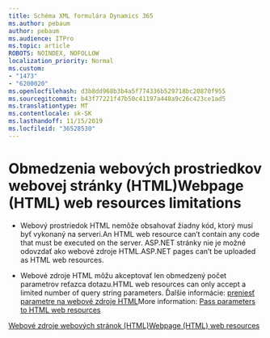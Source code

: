 ```yaml
---
title: Schéma XML formulára Dynamics 365
ms.author: pebaum
author: pebaum
ms.audience: ITPro
ms.topic: article
ROBOTS: NOINDEX, NOFOLLOW
localization_priority: Normal
ms.custom:
- "1473"
- "6200020"
ms.openlocfilehash: d3b8dd968b3b4a5f774336b529718bc20870f955
ms.sourcegitcommit: b43f77221f47b50c41197a448a9c26c423ce1ad5
ms.translationtype: MT
ms.contentlocale: sk-SK
ms.lasthandoff: 11/15/2019
ms.locfileid: "36528530"
---
```

# <a name="webpage-html-web-resources-limitations"></a><span data-ttu-id="30669-102">Obmedzenia webových prostriedkov webovej stránky (HTML)</span><span class="sxs-lookup"><span data-stu-id="30669-102">Webpage (HTML) web resources limitations</span></span>

* <span data-ttu-id="30669-103">Webový prostriedok HTML nemôže obsahovať žiadny kód, ktorý musí byť vykonaný na serveri.</span><span class="sxs-lookup"><span data-stu-id="30669-103">An HTML web resource can’t contain any code that must be executed on the server.</span></span> <span data-ttu-id="30669-104">ASP.NET stránky nie je možné odovzdať ako webové zdroje HTML.</span><span class="sxs-lookup"><span data-stu-id="30669-104">ASP.NET pages can’t be uploaded as HTML web resources.</span></span>

* <span data-ttu-id="30669-105">Webové zdroje HTML môžu akceptovať len obmedzený počet parametrov reťazca dotazu.</span><span class="sxs-lookup"><span data-stu-id="30669-105">HTML web resources can only accept a limited number of query string parameters.</span></span> <span data-ttu-id="30669-106">Ďalšie informácie: [preniesť parametre na webové zdroje HTML](https://docs.microsoft.com/dynamics365/customer-engagement/developer/webpage-html-web-resources#BKMK_PassingParametersToWebResources)</span><span class="sxs-lookup"><span data-stu-id="30669-106">More information: [Pass parameters to HTML web resources](https://docs.microsoft.com/dynamics365/customer-engagement/developer/webpage-html-web-resources#BKMK_PassingParametersToWebResources)</span></span>

[<span data-ttu-id="30669-107">Webové zdroje webových stránok (HTML)</span><span class="sxs-lookup"><span data-stu-id="30669-107">Webpage (HTML) web resources</span></span>](https://docs.microsoft.com/dynamics365/customer-engagement/developer/webpage-html-web-resources)
